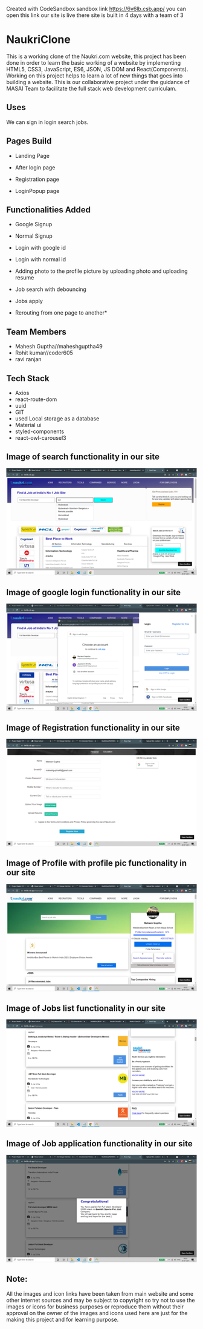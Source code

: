 
Created with CodeSandbox
sandbox link https://6v6lb.csb.app/ you can open this link our site is live there site is built in 4 days with a team of 3

# NaukriClone

This is a working clone of the Naukri.com website, this project has been done in order to learn the basic working of a website by implementing HTML5, CSS3, JavaScript, ES6, JSON, JS DOM and React(Components). Working on this project helps to learn a lot of new things that goes into building a website. This is our collaborative project under the guidance of MASAI Team to facilitate the full stack web development curriculam.  

## Uses

We can sign in login search jobs.

## Pages Build

* Landing Page

* After login page 

* Registration page

* LoginPopup page

## Functionalities Added

* Google Signup

* Normal Signup

* Login with google id

* Login with normal id

* Adding photo to the profile picture by uploading photo and uploading resume

* Job search with debouncing
 
* Jobs apply 

* Rerouting from one page to another*

## Team Members

* Mahesh Guptha//maheshguptha49
* Rohit kumar//coder605
* ravi ranjan

## Tech Stack

* Axios
* react-route-dom
* uuid
* GIT
* used Local storage as a database
* Material ui
* styled-components
* react-owl-carousel3

## Image of search functionality in our site 
<p align="center">
  <img src="https://raw.githubusercontent.com/maheshguptha49/Naukri-Clone/main/SitePictures/Screenshot%20(232).png?raw=true" alt="Naukri clone">
</p>

## Image of google login functionality in our site 
<p align="center">
  <img src="https://github.com/maheshguptha49/Naukri-Clone/blob/main/SitePictures/Screenshot%20(233).png?raw=true" alt="Naukri clone">
</p>

## Image of Registration functionality in our site 
<p align="center">
  <img src="https://github.com/maheshguptha49/Naukri-Clone/blob/main/SitePictures/Screenshot%20(235).png?raw=true" alt="Naukri clone">
</p>

## Image of Profile with profile pic functionality in our site 
<p align="center">
  <img src="https://github.com/maheshguptha49/Naukri-Clone/blob/main/SitePictures/Screenshot%20(236).png?raw=true" alt="Naukri clone">
</p>

## Image of Jobs list functionality in our site 
<p align="center">
  <img src="https://github.com/maheshguptha49/Naukri-Clone/blob/main/SitePictures/Screenshot%20(238).png?raw=true" alt="Naukri clone">
</p>

## Image of Job application functionality in our site 
<p align="center">
  <img src="https://github.com/maheshguptha49/Naukri-Clone/blob/main/SitePictures/Screenshot%20(237).png?raw=true" alt="Naukri clone">
</p>

## Note:
All the images and icon links have been taken from main website and some other internet sources and may be subject to copyright so try not to use the images or icons for business purposes or reproduce them without their approval on the owner of the images and icons used here are just for the making this project and for learning purpose.
